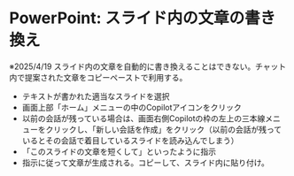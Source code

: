 # PowerPoint: スライド内の文章の書き換え

※2025/4/19 スライド内の文章を自動的に書き換えることはできない。チャット内で提案された文章をコピーペーストで利用する。

- テキストが書かれた適当なスライドを選択
- 画面上部「ホーム」メニューの中のCopilotアイコンをクリック
- 以前の会話が残っている場合は、画面右側Copilotの枠の左上の三本線メニューをクリックし、「新しい会話を作成」をクリック（以前の会話が残っているとその会話で着目しているスライドを読み込んでしまう）
- 「このスライドの文章を短くして」といったように指示
- 指示に従って文章が生成される。コピーして、スライド内に貼り付け。

